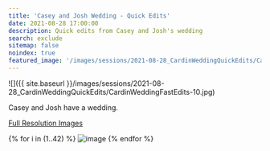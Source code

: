 ```yaml
---
title: 'Casey and Josh Wedding - Quick Edits'
date: 2021-08-28 17:00:00
description: Quick edits from Casey and Josh's wedding
search: exclude
sitemap: false
noindex: true
featured_image: '/images/sessions/2021-08-28_CardinWeddingQuickEdits/CardinWeddingFastEdits-10.jpg'
---
```


![]({{ site.baseurl }}/images/sessions/2021-08-28_CardinWeddingQuickEdits/CardinWeddingFastEdits-10.jpg)

Casey and Josh have a wedding.

<a href="https://www.amazon.com/photos/shared/EBQApil9QOKN3a679g2hwg.mt9tB-PIwv3LsdgoRTwepw" download>Full Resolution Images</a>

<div class="gallery" data-columns="3">
{% for i in (1..42) %}
    <img src="{{ site.baseurl }}/images/sessions/2021-08-28_CardinWeddingQuickEdits/CardinWeddingFastEdits-{{ i }}.jpg" alt="image" />
{% endfor %}
</div>